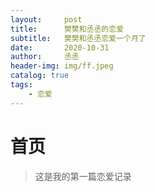 ```yaml
---
layout:     post
title:      樊樊和丞丞的恋爱
subtitle:   樊樊和丞丞恋爱一个月了
date:       2020-10-31
author:     丞丞
header-img: img/ff.jpeg
catalog: true
tags:
    - 恋爱
---
```

# 首页
>这是我的第一篇恋爱记录
